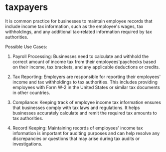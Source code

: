 # taxpayers
It is common practice for businesses to maintain employee records that include income tax information,
such as the employee's wages, tax withholdings, and any additional tax-related information required by tax authorities.

Possible Use Cases:
   1. Payroll Processing: Businesses need to calculate and withhold the correct amount of income tax from their 
      employees'paychecks based on their income, tax brackets, and any applicable deductions or credits.

   2. Tax Reporting: Employers are responsible for reporting their employees' income and 
      tax withholdings to tax authorities. This includes providing employees with Form W-2 in the United States or similar tax documents in other countries.

   3. Compliance: Keeping track of employee income tax information ensures that businesses comply with 
      tax laws and regulations. It helps businesses accurately calculate and remit the required tax amounts to tax authorities.

   4. Record Keeping: Maintaining records of employees' income tax information is important for auditing purposes 
      and can help resolve any discrepancies or questions that may arise during tax audits or investigations.
    
